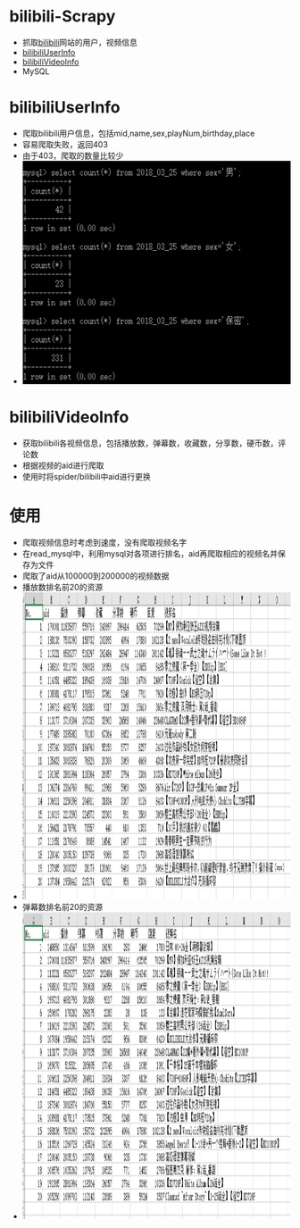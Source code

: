 # bilibili-Scrapy
- 抓取[bilibili](https://www.bilibili.com/)网站的用户，视频信息
- [bilibiliUserInfo](#bilibiliuserinfo)
- [bilibiliVideoInfo](#bilibilivideoinfo)
- MySQL
# bilibiliUserInfo
- 爬取bilibili用户信息，包括mid,name,sex,playNum,birthday,place
- 容易爬取失败，返回403
- 由于403，爬取的数量比较少
- <div align=center><img width='800' height='400' src='./scrapy-bilibiliUserInfo/picture/a.png'/></div>
# bilibiliVideoInfo
- 获取bilibili各视频信息，包括播放数，弹幕数，收藏数，分享数，硬币数，评论数
- 根据视频的aid进行爬取
- 使用时将spider/bilibili中aid进行更换
# 使用
- 爬取视频信息时考虑到速度，没有爬取视频名字
- 在read_mysql中，利用mysql对各项进行排名，aid再爬取相应的视频名并保存为文件
- 爬取了aid从100000到200000的视频数据
- 播放数排名前20的资源
- <div align=center><img width='1000' height='550' src='./scrapy-bilibiliVideoInfo/picture/view.png'/></div>
- 弹幕数排名前20的资源
- <div align=center><img width='1000' height='550' src='./scrapy-bilibiliVideoInfo/picture/danmaku.png'/></div>
